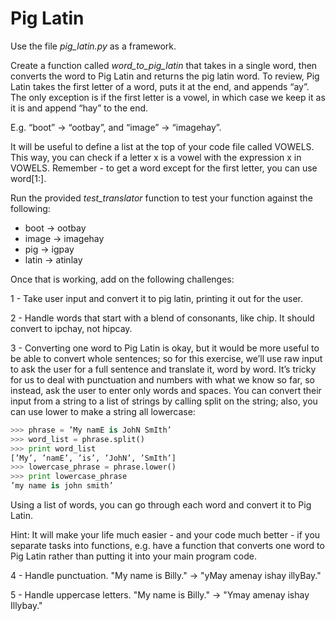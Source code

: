# Pig Latin

Use the file *pig_latin.py* as a framework.

Create a function called *word_to_pig_latin* that takes in a single word, then converts the word to Pig Latin and returns the pig latin word. To review, Pig Latin takes the first letter of a word, puts it at the end, and appends “ay”. The only exception is if the first letter is a vowel, in which case we keep it as it is and append “hay” to the end.

E.g. “boot” → “ootbay”, and “image” → “imagehay”.

It will be useful to define a list at the top of your code file called VOWELS. This way, you can check if a letter x is a
vowel with the expression x in VOWELS. Remember - to get a word except for the first letter, you can use word[1:].

Run the provided *test_translator* function to test your function against the following:
- boot → ootbay
- image → imagehay
- pig → igpay
- latin → atinlay


Once that is working, add on the following challenges:

1 - Take user input and convert it to pig latin, printing it out for the user.

2 - Handle words that start with a blend of consonants, like chip.  It should convert to ipchay, not hipcay.

3 - Converting one word to Pig Latin is okay, but it would be more useful to be able to convert whole sentences; so for this exercise, we’ll use raw input to ask the user for a full sentence and translate it, word by word. It’s tricky for us to deal with punctuation and numbers with what we know so far, so instead, ask the user to enter only words and spaces. You can convert their input from a string to a list of strings by calling split on the string; also, you can use lower to make a string all lowercase:
```python
>>> phrase = ’My namE is JohN SmIth’
>>> word_list = phrase.split()
>>> print word_list
[’My’, ’namE’, ’is’, ’JohN’, ’SmIth’]
>>> lowercase_phrase = phrase.lower()
>>> print lowercase_phrase
’my name is john smith’
```

Using a list of words, you can go through each word and convert it to Pig Latin.

Hint: It will make your life much easier - and your code much better - if you separate tasks into functions, e.g.  have a function that converts one word to Pig Latin rather than putting it into your main program code.

4 - Handle punctuation.
"My name is Billy." → "yMay amenay ishay illyBay."

5 - Handle uppercase letters.
"My name is Billy." → "Ymay amenay ishay Illybay."
